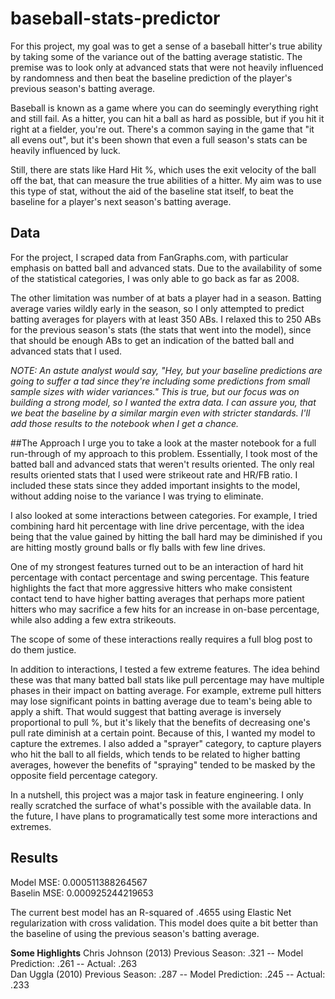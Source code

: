 # baseball-stats-predictor
For this project, my goal was to get a sense of a baseball hitter's true ability by taking some of the variance out of the batting average statistic. The premise was to look only at advanced stats that were not heavily influenced by randomness and then beat the baseline prediction of the player's previous season's batting average.

Baseball is known as a game where you can do seemingly everything right and still fail.  As a hitter, you can hit a ball as hard as possible, but if you hit it right at a fielder, you're out.  There's a common saying in the game that "it all evens out", but it's been shown that even a full season's stats can be heavily influenced by luck.

Still, there are stats like Hard Hit %, which uses the exit velocity of the ball off the bat, that can measure the true abilities of a hitter.  My aim was to use this type of stat, without the aid of the baseline stat itself, to beat the baseline for a player's next season's batting average.

## Data
For the project, I scraped data from FanGraphs.com, with particular emphasis on batted ball and advanced stats.  Due to the availability of some of the statistical categories, I was only able to go back as far as 2008.

The other limitation was number of at bats a player had in a season.  Batting average varies wildly early in the season, so I only attempted to predict batting averages for players with at least 350 ABs. I relaxed this to 250 ABs for the previous season's stats (the stats that went into the model), since that should be enough ABs to get an indication of the batted ball and advanced stats that I used.

*NOTE: An astute analyst would say, "Hey, but your baseline predictions are going to suffer a tad since they're including some predictions from small sample sizes with wider variances." This is true, but our focus was on building a strong model, so I wanted the extra data. I can assure you, that we beat the baseline by a similar margin even with stricter standards. I'll add those results to the notebook when I get a chance.*

##The Approach
I urge you to take a look at the master notebook for a full run-through of my approach to this problem.  Essentially, I took most of the batted ball and advanced stats that weren't results oriented.  The only real results oriented stats that I used were strikeout rate and HR/FB ratio.  I included these stats since they added important insights to the model, without adding noise to the variance I was trying to eliminate.

I also looked at some interactions between categories. For example, I tried combining hard hit percentage with line drive percentage, with the idea being that the value gained by hitting the ball hard may be diminished if you are hitting mostly ground balls or fly balls with few line drives.

One of my strongest features turned out to be an interaction of hard hit percentage with contact percentage and swing percentage. This feature highlights the fact that more aggressive hitters who make consistent contact tend to have higher batting averages that perhaps more patient hitters who may sacrifice a few hits for an increase in on-base percentage, while also adding a few extra strikeouts.

The scope of some of these interactions really requires a full blog post to do them justice.

In addition to interactions, I tested a few extreme features.  The idea behind these was that many batted ball stats like pull percentage may have multiple phases in their impact on batting average. For example, extreme pull hitters may lose significant points in batting average due to team's being able to apply a shift.  That would suggest that batting average is inversely proportional to pull %, but it's likely that the benefits of decreasing one's pull rate diminish at a certain point.  Because of this, I wanted my model to capture the extremes. I also added a "sprayer" category, to capture players who hit the ball to all fields, which tends to be related to higher batting averages, however the benefits of "spraying" tended to be masked by the opposite field percentage category.

In a nutshell, this project was a major task in feature engineering. I only really scratched the surface of what's possible with the available data. In the future, I have plans to programatically test some more interactions and extremes.

## Results
Model MSE: 0.000511388264567  
Baselin MSE: 0.000925244219653

The current best model has an R-squared of .4655 using Elastic Net regularization with cross validation. This model does quite a bit better than the baseline of using the previous season's batting average.

**Some Highlights**
Chris Johnson (2013) Previous Season: .321 -- Model Prediction: .261 -- Actual: .263  
Dan Uggla (2010) Previous Season: .287 -- Model Prediction: .245 -- Actual:\
 .233 
